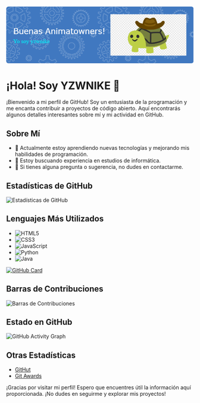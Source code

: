 ![Header](./oleee.png)



# ¡Hola! Soy YZWNIKE 👋

¡Bienvenido a mi perfil de GitHub! Soy un entusiasta de la programación y me encanta contribuir a proyectos de código abierto. Aquí encontrarás algunos detalles interesantes sobre mí y mi actividad en GitHub.

## Sobre Mí

- 🌱 Actualmente estoy aprendiendo nuevas tecnologías y mejorando mis habilidades de programación.
- 💼 Estoy buscuando experiencia en estudios de informática.
- 💬 Si tienes alguna pregunta o sugerencia, no dudes en contactarme.

## Estadísticas de GitHub

![Estadísticas de GitHub](https://github-readme-stats.vercel.app/api?username=tuusuario&show_icons=true&theme=radical)

## Lenguajes Más Utilizados

- ![HTML5](https://img.shields.io/badge/-HTML5-E34F26?style=flat-square&logo=html5&logoColor=white)
- ![CSS3](https://img.shields.io/badge/-CSS3-1572B6?style=flat-square&logo=css3&logoColor=white)
- ![JavaScript](https://img.shields.io/badge/-JavaScript-F7DF1E?style=flat-square&logo=javascript&logoColor=black)
- ![Python](https://img.shields.io/badge/-Python-3776AB?style=flat-square&logo=python&logoColor=white)
- ![Java](https://img.shields.io/badge/-Java-007396?style=flat-square&logo=java&logoColor=white)




[![GitHub Card](https://github-readme-stats.vercel.app/api/pin/?username=yzwnike&repo=yzwnike)](https://github.com/yzwnike/)



## Barras de Contribuciones

![Barras de Contribuciones](https://github.com/yzwnike)

## Estado en GitHub

![GitHub Activity Graph](https://activity-graph.herokuapp.com/graph?username=yzwnike&theme=react-dark)


## Otras Estadísticas

- [GitHut](https://githut.info/yzwnike)
- [Git Awards](https://git-awards.com/)


  

¡Gracias por visitar mi perfil! Espero que encuentres útil la información aquí proporcionada. ¡No dudes en seguirme y explorar mis proyectos!


